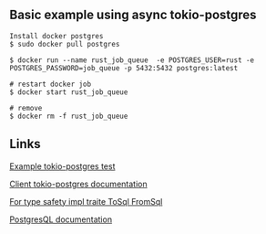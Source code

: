 ## Basic example using async tokio-postgres

```shell
Install docker postgres
$ sudo docker pull postgres

$ docker run --name rust_job_queue  -e POSTGRES_USER=rust -e POSTGRES_PASSWORD=job_queue -p 5432:5432 postgres:latest
```

```shell
# restart docker job
$ docker start rust_job_queue

# remove
$ docker rm -f rust_job_queue
```

## Links
[Example tokio-postgres test](https://github.com/sfackler/rust-postgres/tree/master/tokio-postgres/tests/test)

[Client tokio-postgres documentation](https://docs.rs/postgres/0.19.0/postgres/struct.Client.html#method.query_one)

[For type safety impl traite ToSql FromSql](https://github.com/sfackler/rust-postgres/blob/fc10985f9fdf0903893109bc951fb5891539bf97/postgres-protocol/src/types/mod.rs#L97)

[PostgresQL documentation](https://www.postgresql.org/docs/9.0/sql-listen.html)